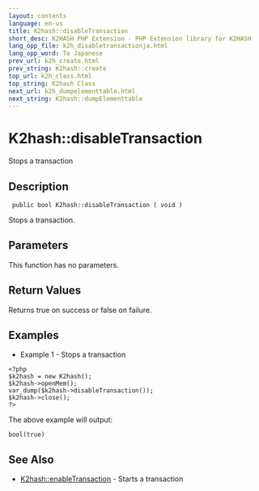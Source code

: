 ```yaml
---
layout: contents
language: en-us
title: K2hash::disableTransaction
short_desc: K2HASH PHP Extension - PHP Extension library for K2HASH
lang_opp_file: k2h_disabletransactionja.html
lang_opp_word: To Japanese
prev_url: k2h_create.html
prev_string: K2hash::create
top_url: k2h_class.html
top_string: K2hash Class
next_url: k2h_dumpelementtable.html
next_string: K2hash::dumpElementtable
---
```


# K2hash::disableTransaction
Stops a transaction

## Description
```
 public bool K2hash::disableTransaction ( void )
```
Stops a transaction. 

## Parameters
This function has no parameters.

## Return Values
Returns true on success or false on failure. 

## Examples
- Example 1 - Stops a transaction
```
<?php
$k2hash = new K2hash();
$k2hash->openMem();
var_dump($k2hash->disableTransaction());
$k2hash->close();
?>
```
The above example will output:
```
bool(true)
```

## See Also
- [K2hash::enableTransaction](k2h_enabletransaction.html) - Starts a transaction
